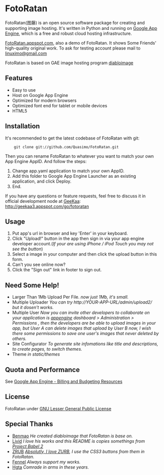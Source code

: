 FotoRatan
=========

FotoRatan(图藤) is an open source software package for creating and supporting image hosting. It's written in Python and running on [Google App Engine](http://code.google.com/appengine), which is a free and robust cloud hosting infrastructure.

[FotoRatan.appspot.com](http://fotoratan.appspot.com/), also a demo of FotoRatan. It shows Some Friends' high-quality original work. To ask for testing account please mail to linuximo@gmail.com

FotoRatan is based on GAE image hosting program [diabloimage](http://code.google.com/p/diabloimage)

Features
--------
* Easy to use
* Host on Google App Engine
* Optimized for modern browsers
* Optimized font end for tablet or mobile devices
* HTML5

Installation
------------
It's recommended to get the latest codebase of FotoRatan with git:

        git clone git://github.com/Quasimo/FotoRatan.git
Then you can rename FotoRatan to whatever you want to match your own App Engine AppID. And follow the steps:

1.  Change app.yaml application to match your own AppID.
2.  Add this folder to Google App Engine Launcher as an existing application, and click Deploy. 
3.  End.

If you have any questions or feature requests, feel free to discuss it in official development node at [GeeKaa](http://geekaa3.appspot.com):
http://geekaa3.appspot.com/go/fotoratan

Usage
-----
1.  Put app's url in browser and key 'Enter' in your keyboard.
2.  Click "Upload!" button in the app then sign in via your app engine developer account.(*If your are using iPhone / iPod Touch you may not see the button*)
3.	Select a image in your computer and then click the upload button in this form.
4.	Can't you see online now?
5.	Click the "Sign out" link in footer to sign out.

Need Some Help!
---------------
* Larger Than 1Mb Upload Per File.
	*now just 1Mb, it's small.*
* Multiple Uploader
	*You can try http://YOUR-APP-URL/admin/upload2/ but it dosen't works.*
* Multiple User
	*Now you can invite other developers to collaborate on your application is [appengine](https://appengine.google.com/) dashboard > Administration > Permissions , then the developers are be able to upload images in your app, but User A can delete images that upload by User B now, I wish there some permissions to save one user's images that never deleted by others.*
* Site Configurator
	*To generate site infomations like title and descriptions, to create pages, to switch themes.*
* Theme
	*in static/themes*

Quota and Performance
---------------------
See [Google App Engine - Billing and Budgeting Resources](http://code.google.com/intl/en/appengine/docs/billing.html#Setting_a_Daily_Budget)

License
-------
FotoRatan under [GNU Lesser General Public License](http://www.gnu.org/licenses/lgpl.html)

Special Thanks
--------------
* [Benmao](http://github.com/benmao) *He created diabloimage that FotoRatan is base on.*
* [Livid](http://github.com/livid) *I love his works and this README is copies somethings from [Project Babel 2](http://github.com/livid/v2ex/blob/master/README.md)*
* [ZRUB](http://www.zurb.com) *[Absolutly, I love ZURB](http://geekaa3.appspot.com/t/201), I use the CSS3 buttons from them in FotoRatan.*
* [Fennel](http://chagallsilk.blogbus.com/) *Always support my works.*
* [Hgta](http://geekaa3.appspot.com/member/hgta) *Comrade in arms in these years.*